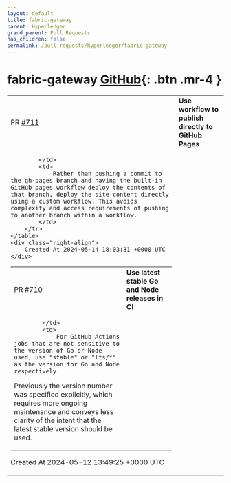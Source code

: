 ```yaml
---
layout: default
title: fabric-gateway
parent: Hyperledger
grand_parent: Pull Requests
has_children: false
permalink: /pull-requests/hyperledger/fabric-gateway
---
```


# fabric-gateway <span class="fs-3 right-align">[GitHub](https://github.com/hyperledger/fabric-gateway){: .btn .mr-4 }</span>


<div>
    <table>
        <tr>
            <td>
                PR <a href="https://github.com/hyperledger/fabric-gateway/pull/711" class=".btn">#711</a>
            </td>
            <td>
                <b>
                    Use workflow to publish directly to GitHub Pages
                </b>
            </td>
        </tr>
        <tr>
            <td>
                
            </td>
            <td>
                Rather than pushing a commit to the gh-pages branch and having the built-in GitHub pages workflow deploy the contents of that branch, deploy the site content directly using a custom workflow. This avoids complexity and access requirements of pushing to another branch within a workflow.
            </td>
        </tr>
    </table>
    <div class="right-align">
        Created At 2024-05-14 18:03:31 +0000 UTC
    </div>
</div>

<div>
    <table>
        <tr>
            <td>
                PR <a href="https://github.com/hyperledger/fabric-gateway/pull/710" class=".btn">#710</a>
            </td>
            <td>
                <b>
                    Use latest stable Go and Node releases in CI
                </b>
            </td>
        </tr>
        <tr>
            <td>
                
            </td>
            <td>
                For GitHub Actions jobs that are not sensitive to the version of Go or Node used, use "stable" or "lts/*" as the version for Go and Node respectively.

Previously the version number was specified explicitly, which requires more ongoing maintenance and conveys less clarity of the intent that the latest stable version should be used.
            </td>
        </tr>
    </table>
    <div class="right-align">
        Created At 2024-05-12 13:49:25 +0000 UTC
    </div>
</div>

